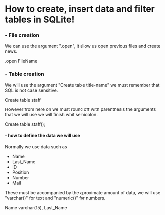 # How to create, insert data and filter tables in SQLite!

### - File creation
We can use the argument ".open", it allow us open previous files and create news. 
>
.open FileName

### - Table creation
We will use the argument "Create table title-name" we must remember that SQL is not case sensitive.
>
Create table staff

However from here on we must round off with parenthesis the arguments that we will use we will finish whit semicolon.
>
Create table staff();

#### - how to define the data we will use
Normally we use data such as
* Name
* Last_Name
* ID
* Position
* Number
* Mail

These must be accompanied by the aproximate amount of data, we will use "varchar()" for text and "numeric()" for numbers.
>
Name varchar(15),
Last_Name